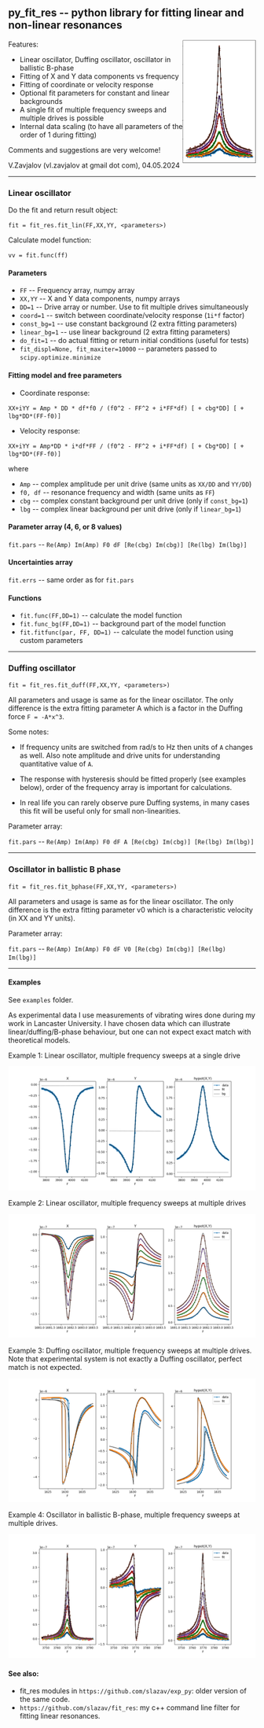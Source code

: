 ## py_fit_res -- python library for fitting linear and non-linear resonances

<img align=right height="250"
src="https://raw.githubusercontent.com/slazav/py_fit_res/master/examples/title.png">

Features:

* Linear oscillator, Duffing oscillator, oscillator in ballistic B-phase
* Fitting of X and Y data components vs frequency
* Fitting of coordinate or velocity response
* Optional fit parameters for constant and linear backgrounds
* A single fit of multiple frequency sweeps and multiple drives is possible
* Internal data scaling (to have all parameters of the order of 1 during fitting)

Comments and suggestions are very welcome!

V.Zavjalov (vl.zavjalov at gmail dot com), 04.05.2024

----
### Linear oscillator

Do the fit and return result object:
```
fit = fit_res.fit_lin(FF,XX,YY, <parameters>)
```

Calculate model function:
```
vv = fit.func(ff)
```

#### Parameters

*   `FF`    -- Frequency array, numpy array
*   `XX,YY` -- X and Y data components, numpy arrays
*   `DD=1`  -- Drive array or number. Use to fit multiple drives simultaneously
*   `coord=1`     -- switch between coordinate/velocity response (`1i*f` factor)
*   `const_bg=1`  -- use constant background (2 extra fitting parameters)
*   `linear_bg=1` -- use linear background (2 extra fitting parameters)
*   `do_fit=1`    -- do actual fitting or return initial conditions (useful for tests)
*   `fit_displ=None, fit_maxiter=10000` -- parameters passed to `scipy.optimize.minimize`


#### Fitting model and free parameters

* Coordinate response:
```
XX+iYY = Amp * DD * df*f0 / (f0^2 - FF^2 + i*FF*df) [ + cbg*DD] [ + lbg*DD*(FF-f0)]
```

* Velocity response:
```
XX+iYY = Amp*DD * i*df*FF / (f0^2 - FF^2 + i*FF*df) [ + Cbg*DD] [ + lbg*DD*(FF-f0)]
```
where

*   `Amp` -- complex amplitude per unit drive (same units as `XX/DD` and `YY/DD`)
*   `f0, df` -- resonance frequency and width (same units as `FF`)
*   `cbg` -- complex constant background per unit drive (only if `const_bg=1`)
*   `lbg` -- complex linear background per unit drive (only if `linear_bg=1`)


#### Parameter array (4, 6, or 8 values)

  `fit.pars` -- `Re(Amp) Im(Amp) F0 dF [Re(cbg) Im(cbg)] [Re(lbg) Im(lbg)]`


#### Uncertainties array

  `fit.errs` -- same order as for `fit.pars`


#### Functions

* `fit.func(FF,DD=1)` -- calculate the model function
* `fit.func_bg(FF,DD=1)` -- background part of the model function
* `fit.fitfunc(par, FF, DD=1)` -- calculate the model function using custom parameters


----
### Duffing oscillator

```
fit = fit_res.fit_duff(FF,XX,YY, <parameters>)
```

All parameters and usage is same as for the linear oscillator. The only difference is
the extra fitting parameter A which is a factor in the Duffing force `F = -A*x^3`.

Some notes:
* If frequency units are switched from rad/s to Hz then units of `A` changes as well.
  Also note amplitude and drive units for understanding quantitative value of `A`.

* The response with hysteresis should be fitted properly (see examples below),
  order of the frequency array is important for calculations.

* In real life you can rarely observe pure Duffing systems, in many cases this fit
  will be useful only for small non-linearities.

Parameter array:

`fit.pars` -- `Re(Amp) Im(Amp) F0 dF A [Re(cbg) Im(cbg)] [Re(lbg) Im(lbg)]`

----
### Oscillator in ballistic B phase

```
fit = fit_res.fit_bphase(FF,XX,YY, <parameters>)
```

All parameters and usage is same as for the linear oscillator. The only difference is
the extra fitting parameter v0 which is a characteristic velocity (in XX and YY units).

Parameter array:

`fit.pars` -- `Re(Amp) Im(Amp) F0 dF V0 [Re(cbg) Im(cbg)] [Re(lbg) Im(lbg)]`

----
#### Examples

See `examples` folder.

As experimental data I use measurements of vibrating wires done during
my work in Lancaster University. I have chosen data which can illustrate
linear/duffing/B-phase behaviour, but one can not expect exact match
with theoretical models.

Example 1: Linear oscillator, multiple frequency sweeps at a single drive

![example 1](https://raw.githubusercontent.com/slazav/py_fit_res/master/examples/example1.png)

Example 2: Linear oscillator, multiple frequency sweeps at multiple drives

![example 2](https://raw.githubusercontent.com/slazav/py_fit_res/master/examples/example2.png)

Example 3: Duffing oscillator, multiple frequency sweeps at multiple drives.
Note that experimental system is not exactly a Duffing oscillator, perfect match is not expected.

![example 3](https://raw.githubusercontent.com/slazav/py_fit_res/master/examples/example3.png)

Example 4: Oscillator in ballistic B-phase, multiple frequency sweeps at multiple drives.

![example 4](https://raw.githubusercontent.com/slazav/py_fit_res/master/examples/example4.png)

#### See also:

* fit_res modules in `https://github.com/slazav/exp_py`: older version of the same code.
* `https://github.com/slazav/fit_res`: my c++ command line filter for fitting linear resonances.
